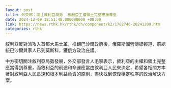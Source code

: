```yaml
---
layout: post
title: 外交部：關注敘利亞局勢  敘利亞主權領土完整應獲尊重
date: 2024-12-09 18:51:48.000000000 +08:00
link: https://news.rthk.hk/rthk/ch/component/k2/1782746-20241209.htm
categories: rthk
---
```


敘利亞反對派攻入首都大馬士革，推翻巴沙爾政府後，俄羅斯國營傳媒報道，前總統巴沙爾與家人已到莫斯科，獲俄方政治庇護。

中方密切關注敘利亞局勢發展，外交部發言人毛寧表示，敘利亞的主權和領土完整應當得到尊重，而敘利亞的前途和命運應當由敘利亞人民來決定，希望各相關方本著對敘利亞人民長遠和根本利益負責的原則，盡快找到恢復穩定秩序的政治解決方案。

